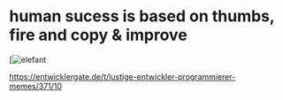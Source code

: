 # human sucess is based on thumbs, fire and copy & improve

[![elefant](https://entwicklergate.de/uploads/default/original/1X/b60780b0f928d234dbba8ad23d5580f52b738c0c.jpeg)

https://entwicklergate.de/t/lustige-entwickler-programmierer-memes/371/10
